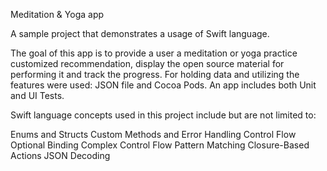 Meditation & Yoga app

A sample project that demonstrates a usage of Swift language.

The goal of this app is to provide a user a meditation or yoga practice customized  recommendation, display the open source material for performing it and track the progress.
For holding data and utilizing the features were used: JSON file and Cocoa Pods.
An app includes both Unit and UI Tests.

Swift language concepts used in this project include but are not limited to: 

Enums and Structs
Custom Methods and Error Handling
Control Flow
Optional Binding
Complex Control Flow
Pattern Matching
Closure-Based Actions
JSON Decoding








